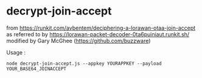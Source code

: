 # decrypt-join-accept

from https://runkit.com/avbentem/deciphering-a-lorawan-otaa-join-accept as referred to by https://lorawan-packet-decoder-0ta6puiniaut.runkit.sh/
modified by Gary McGhee (https://github.com/buzzware)

Usage :

```
node decrypt-join-accept.js --appkey YOURAPPKEY --payload YOUR_BASE64_JOINACCEPT
```
